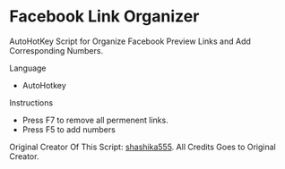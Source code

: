 # Facebook Link Organizer

AutoHotKey Script for Organize Facebook Preview Links and Add Corresponding Numbers.

Language
- AutoHotkey

Instructions
- Press F7 to remove all permenent links.
- Press F5 to add numbers

Original Creator Of This Script: [shashika555](https://github.com/shashika555).
All Credits Goes to Original Creator.
